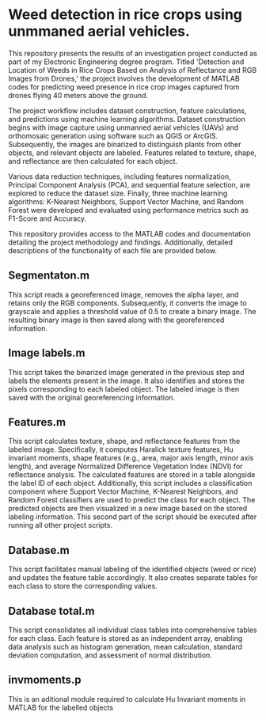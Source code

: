 # Weed detection in rice crops using unmmaned aerial vehicles.

This repository presents the results of an investigation project conducted as part of my Electronic Engineering degree program. Titled 'Detection and Location of Weeds in Rice Crops Based on Analysis of Reflectance and RGB Images from Drones,' the project involves the development of MATLAB codes for predicting weed presence in rice crop images captured from drones flying 40 meters above the ground.

The project workflow includes dataset construction, feature calculations, and predictions using machine learning algorithms. Dataset construction begins with image capture using unmanned aerial vehicles (UAVs) and orthomosaic generation using software such as QGIS or ArcGIS. Subsequently, the images are binarized to distinguish plants from other objects, and relevant objects are labeled. Features related to texture, shape, and reflectance are then calculated for each object.

Various data reduction techniques, including features normalization, Principal Component Analysis (PCA), and sequential feature selection, are explored to reduce the dataset size. Finally, three machine learning algorithms: K-Nearest Neighbors, Support Vector Machine, and Random Forest were developed and evaluated using performance metrics such as F1-Score and Accuracy.

This repository provides access to the MATLAB codes and documentation detailing the project methodology and findings. Additionally, detailed descriptions of the functionality of each file are provided below.

## Segmentaton.m

This script reads a georeferenced image, removes the alpha layer, and retains only the RGB components. Subsequently, it converts the image to grayscale and applies a threshold value of 0.5 to create a binary image. The resulting binary image is then saved along with the georeferenced information.

## Image labels.m

This script takes the binarized image generated in the previous step and labels the elements present in the image. It also identifies and stores the pixels corresponding to each labeled object. The labeled image is then saved with the original georeferencing information.

## Features.m

This script calculates texture, shape, and reflectance features from the labeled image. Specifically, it computes Haralick texture features, Hu invariant moments, shape features (e.g., area, major axis length, minor axis length), and average Normalized Difference Vegetation Index (NDVI) for reflectance analysis. The calculated features are stored in a table alongside the label ID of each object.
Additionally, this script includes a classification component where Support Vector Machine, K-Nearest Neighbors, and Random Forest classifiers are used to predict the class for each object. The predicted objects are then visualized in a new image based on the stored labeling information. 
This second part of the script should be executed after running all other project scripts.

## Database.m

This script facilitates manual labeling of the identified objects (weed or rice) and updates the feature table accordingly. It also creates separate tables for each class to store the corresponding values.

## Database total.m

This script consolidates all individual class tables into comprehensive tables for each class. Each feature is stored as an independent array, enabling data analysis such as histogram generation, mean calculation, standard deviation computation, and assessment of normal distribution.

## invmoments.p

This is an aditional module required to calculate Hu Invariant moments in MATLAB for the labelled objects
